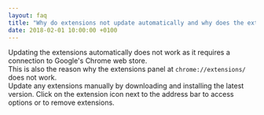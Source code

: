 ```yaml
---
layout: faq
title: "Why do extensions not update automatically and why does the extension panel not work?"
date: 2018-02-01 10:00:00 +0100
---
```


Updating the extensions automatically does not work as it requires a connection to Google's Chrome web store.   
This is also the reason why the extensions panel at ```chrome://extensions/``` does not work.   
Update any extensions manually by downloading and installing the latest version. Click on the extension icon next to the address bar to access options or to remove extensions.  